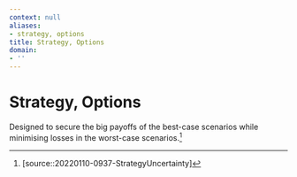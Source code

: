 ```yaml
---
context: null
aliases:
- strategy, options
title: Strategy, Options
domain:
- ''
---
```


# Strategy, Options

Designed to secure the big payoffs of the best-case scenarios while minimising losses in the worst-case scenarios.[^1]

[^1]: [source::20220110-0937-StrategyUncertainty]
